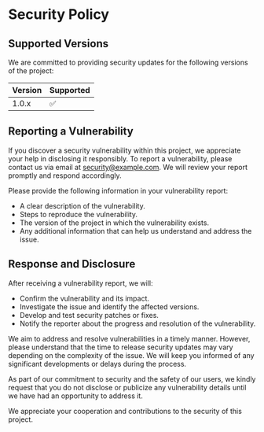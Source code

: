 # Security Policy

## Supported Versions

We are committed to providing security updates for the following versions of the project:

| Version | Supported          |
| ------- | ------------------ |
| 1.0.x   | :white_check_mark: |

## Reporting a Vulnerability

If you discover a security vulnerability within this project, we appreciate your help in disclosing it responsibly. To report a vulnerability, please contact us via email at [security@example.com](mailto:security@example.com). We will review your report promptly and respond accordingly.

Please provide the following information in your vulnerability report:

- A clear description of the vulnerability.
- Steps to reproduce the vulnerability.
- The version of the project in which the vulnerability exists.
- Any additional information that can help us understand and address the issue.

## Response and Disclosure

After receiving a vulnerability report, we will:

- Confirm the vulnerability and its impact.
- Investigate the issue and identify the affected versions.
- Develop and test security patches or fixes.
- Notify the reporter about the progress and resolution of the vulnerability.

We aim to address and resolve vulnerabilities in a timely manner. However, please understand that the time to release security updates may vary depending on the complexity of the issue. We will keep you informed of any significant developments or delays during the process.

As part of our commitment to security and the safety of our users, we kindly request that you do not disclose or publicize any vulnerability details until we have had an opportunity to address it.

We appreciate your cooperation and contributions to the security of this project.
